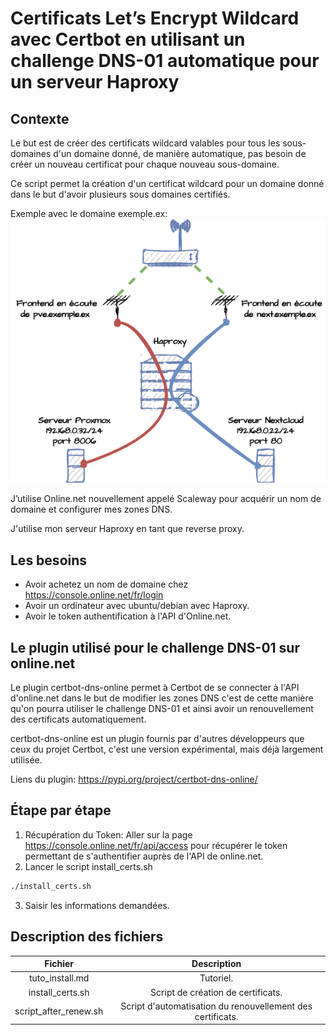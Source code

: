 # Certificats Let’s Encrypt Wildcard avec Certbot en utilisant un challenge DNS-01 automatique pour un serveur Haproxy

## Contexte
Le but est de créer des certificats wildcard valables pour tous les sous-domaines d'un domaine donné, de manière automatique, pas besoin de créer un nouveau certificat pour chaque nouveau sous-domaine.

Ce script permet la création d'un certificat wildcard pour un domaine donné dans le but d'avoir plusieurs sous domaines certifiés.

Exemple avec le domaine exemple.ex:
![Haproxy](ha.png)

J’utilise Online.net nouvellement appelé Scaleway pour acquérir un nom de domaine et configurer mes zones DNS.

J'utilise mon serveur Haproxy en tant que reverse proxy.

## Les besoins
* Avoir achetez un nom de domaine chez <https://console.online.net/fr/login>
* Avoir un ordinateur avec ubuntu/debian avec Haproxy.
* Avoir le token authentification à l'API d'Online.net. 

## Le plugin utilisé pour le challenge DNS-01 sur online.net
Le plugin certbot-dns-online permet à Certbot de se connecter à l'API d'online.net dans le but de modifier les zones DNS c'est de cette manière qu'on pourra utiliser le challenge DNS-01 et ainsi avoir un renouvellement des certificats automatiquement.

certbot-dns-online est un plugin fournis par d'autres développeurs que ceux du projet Certbot,
c'est une version expérimental, mais déjà largement utilisée.

Liens du plugin: <https://pypi.org/project/certbot-dns-online/>

## Étape par étape
1. Récupération du Token:
Aller sur la page <https://console.online.net/fr/api/access> pour récupérer le token permettant de s'authentifier auprès de l'API de online.net.
2. Lancer le script install_certs.sh
```bash
./install_certs.sh
``` 
3. Saisir les informations demandées.

## Description des fichiers
|Fichier|Description|
|:---:|:---:|
|tuto_install.md|Tutoriel.|
|install_certs.sh|Script de création de certificats.|
|script_after_renew.sh|Script d'automatisation du renouvellement des certificats.|

